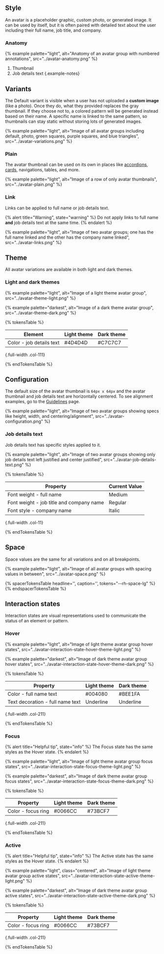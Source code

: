 <style>
.col-211 th { width: 25%; }
.col-211 th:first-of-type { width: 50%; }
.col-111 th { width: 33%; }
.col-11 th { width: 50%; }
</style>

## Style

  An avatar is a placeholder graphic, custom photo, or generated image. It can 
  be used by itself, but it is often paired with detailed text about the user 
  including their full name, job title, and company.

### Anatomy

  {% example palette="light",
              alt="Anatomy of an avatar group with numbered annotations",
              src="../avatar-anatomy.png" %}

  1. Thumbnail
  2. Job details text
  {.example-notes}


## Variants

  The Default variant is visible when a user has not uploaded a **custom image** 
  (like a photo). Once they do, what they provided replaces the gray thumbnail. 
  If they choose not to, a colored pattern will be generated instead based on 
  their name. A specific name is linked to the same pattern, so thumbnails can 
  stay static without storing lots of generated images.

  {% example palette="light",
              alt="Image of all avatar groups including default, photo, green squares, purple squares, and blue triangles",
              src="../avatar-variations.png" %}

### Plain
  The avatar thumbnail can be used on its own in places like 
  [accordions](https://ux.redhat.com/elements/accordion/), 
  [cards](https://ux.redhat.com/elements/card/), navigations, tables, and more.

  {% example palette="light",
              alt="Image of a row of only avatar thumbnails",
              src="../avatar-plain.png" %}

### Link
  Links can be applied to full name or job details text.

  {% alert title="Warning", state="warning" %}
  Do not apply links to full name **and** job details text at the same time.
  {% endalert %}

  {% example palette="light",
              alt="Image of two avatar groups; one has the full name linked and the other has the company name linked",
              src="../avatar-links.png" %}


## Theme

  All avatar variations are available in both light and dark themes.

### Light and dark themes

  {% example palette="light",
              alt="Image of a light theme avatar group",
              src="../avatar-theme-light.png" %}

  {% example palette="darkest",
              alt="Image of a dark theme avatar group",
              src="../avatar-theme-dark.png" %}

  {% tokensTable %}

  | Element                  | Light theme | Dark theme |
  | ------------------------ | ----------- | ---------- |
  | Color - job details text |#4D4D4D     |#C7C7C7    |

  {.full-width .col-111}

  {% endTokensTable %}


## Configuration

  The default size of the avatar thumbnail is `64px x 64px` and the avatar 
  thumbnail and job details text are horizontally centered. To see alignment 
  examples, go to the 
  [Guidelines](https://ux.redhat.com/elements/avatar/guidelines/) page.

  {% example palette="light",
              alt="Image of two avatar groups showing specs like height, width, and centering/alignment",
              src="../avatar-configuration.png" %}

### Job details text
  Job details text has specific styles applied to it.

  {% example palette="light",
              alt="Image of two avatar groups showing only job details text left justified and center justified",
              src="../avatar-job-details-text.png" %}

  {% tokensTable %}

  | Property                                 | Current Value |
  | ---------------------------------------- | ------------- |
  | Font weight - full name                  | Medium        |
  | Font weight - job title and company name | Regular       |
  | Font style - company name                | Italic        |

  {.full-width .col-11}

  {% endTokensTable %}


## Space
  Space values are the same for all variations and on all breakpoints.

  {% example palette="light",
              alt="Image of all avatar groups with spacing values in between",
              src="../avatar-space.png" %}

  {% spacerTokensTable 
      headline='',
      caption='',
      tokens="--rh-space-lg" %}
  {% endspacerTokensTable %}


## Interaction states

  Interaction states are visual representations used to communicate the status 
  of an element or pattern.

### Hover

  {% example palette="light",
             alt="Image of light theme avatar group hover states",
             src="../avatar-interaction-state-hover-theme-light.png" %}

  {% example palette="darkest",
              alt="Image of dark theme avatar group hover states",
              src="../avatar-interaction-state-hover-theme-dark.png" %}

  {% tokensTable %}

  | Property                         | Light theme | Dark theme |
  | -------------------------------- | ----------- | ---------- |
  | Color - full name text           |#004080     |#BEE1FA    |
  | Text decoration - full name text | Underline   | Underline  |

  {.full-width .col-211}

  {% endTokensTable %}

### Focus

  {% alert title="Helpful tip", state="info" %}
  The Focus state has the same styles as the Hover state.
  {% endalert %}

  {% example palette="light",
              alt="Image of light theme avatar group focus states",
              src="../avatar-interaction-state-focus-theme-light.png" %}

  {% example palette="darkest",
              alt="Image of dark theme avatar group focus states",
              src="../avatar-interaction-state-focus-theme-dark.png" %}

  {% tokensTable %}

  | Property           | Light theme | Dark theme |
  | ------------------ | ----------- | ---------- |
  | Color - focus ring |#0066CC     |#73BCF7    |

  {.full-width .col-211}

  {% endTokensTable %}

### Active

  {% alert title="Helpful tip", state="info" %}
  The Active state has the same styles as the Hover state.
  {% endalert %}

  {% example palette="light",
             class="centered",
             alt="Image of light theme avatar group active states",
             src="../avatar-interaction-state-active-theme-light.png" %}

  {% example palette="darkest",
              alt="Image of dark theme avatar group active states",
              src="../avatar-interaction-state-active-theme-dark.png" %}

  {% tokensTable %}

  | Property           | Light theme | Dark theme |
  | ------------------ | ----------- | ---------- |
  | Color - focus ring |#0066CC     |#73BCF7    |

  {.full-width .col-211}

  {% endTokensTable %}

